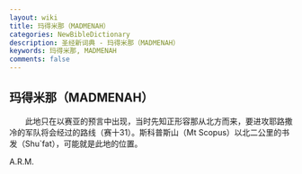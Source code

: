 ```yaml
---
layout: wiki
title: 玛得米那（MADMENAH）
categories: NewBibleDictionary
description: 圣经新词典 - 玛得米那（MADMENAH）
keywords: 玛得米那, MADMENAH
comments: false
---
```


## 玛得米那（MADMENAH）

　　此地只在以赛亚的预言中出现，当时先知正形容那从北方而来，要进攻耶路撒冷的军队将会经过的路线（赛十31）。斯科普斯山（Mt Scopus）以北二公里的书发（Shu`fat），可能就是此地的位置。

A.R.M.








